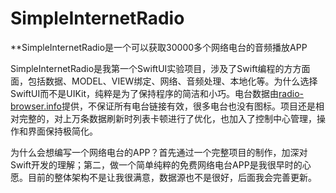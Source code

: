 # SimpleInternetRadio

**SimpleInternetRadio是一个可以获取30000多个网络电台的音频播放APP

SimpleInternetRadio是我第一个SwiftUI实验项目，涉及了Swift编程的方方面面，包括数据、MODEL、VIEW绑定、网络、音频处理、本地化等。为什么选择SwiftUI而不是UIKit，纯粹是为了保持程序的简洁和小巧。电台数据由[radio-browser.info](https://www.radio-browser.info)提供，不保证所有电台链接有效，很多电台也没有图标。项目还是相对完整的，对上万条数据刷新时列表卡顿进行了优化，也加入了控制中心管理，操作和界面保持极简化。

为什么会想编写一个网络电台的APP？首先通过一个完整项目的制作，加深对Swift开发的理解；第二，做一个简单纯粹的免费网络电台APP是我很早时的心愿。目前的整体架构不是让我很满意，数据源也不是很好，后面我会完善更新。
